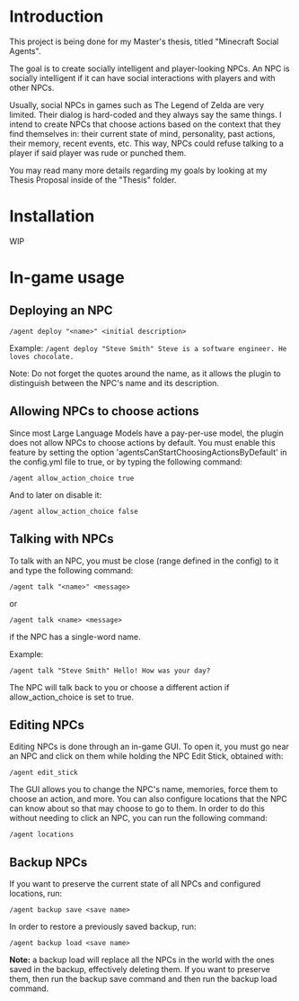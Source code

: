 # Introduction

This project is being done for my Master's thesis, titled "Minecraft Social Agents".

The goal is to create socially intelligent and player-looking NPCs. An NPC is socially intelligent if it can have social interactions with players and with other NPCs.

Usually, social NPCs in games such as The Legend of Zelda are very limited. Their dialog is hard-coded and they always say the same things. I intend to create NPCs that choose actions based on the context that they find themselves in: their current state of mind, personality, past actions, their memory, recent events, etc. This way, NPCs could refuse talking to a player if said player was rude or punched them.
 
You may read many more details regarding my goals by looking at my Thesis Proposal inside of the "Thesis" folder.

# Installation
WIP

# In-game usage
## Deploying an NPC

```/agent deploy "<name>" <initial description>```

Example:
```/agent deploy "Steve Smith" Steve is a software engineer. He loves chocolate.```

Note: Do not forget the quotes around the name, as it allows the plugin to distinguish between the NPC's name and its description.

## Allowing NPCs to choose actions
Since most Large Language Models have a pay-per-use model, the plugin does not allow NPCs to choose actions by default. You must enable this feature by setting the option 'agentsCanStartChoosingActionsByDefault' in the config.yml file to true, or by typing the following command:

```/agent allow_action_choice true```

And to later on disable it:

```/agent allow_action_choice false```

## Talking with NPCs
To talk with an NPC, you must be close (range defined in the config) to it and type the following command:

```/agent talk "<name>" <message>```

or 

```/agent talk <name> <message>```

if the NPC has a single-word name.

Example:

```/agent talk "Steve Smith" Hello! How was your day?```

The NPC will talk back to you or choose a different action if allow_action_choice is set to true.

## Editing NPCs

Editing NPCs is done through an in-game GUI. To open it, you must go near an NPC and click on them while holding the NPC Edit Stick, obtained with:

```/agent edit_stick```

The GUI allows you to change the NPC's name, memories, force them to choose an action, and more. You can also configure locations that the NPC can know about so that may choose to go to them. In order to do this without needing to click an NPC, you can run the following command:

```/agent locations```

## Backup NPCs
If you want to preserve the current state of all NPCs and configured locations, run:

```/agent backup save <save name>```

In order to restore a previously saved backup, run:

```/agent backup load <save name>```

**Note:** a backup load will replace all the NPCs in the world with the ones saved in the backup, effectively deleting them. If you want to preserve them, then run the backup save command and then run the backup load command.
